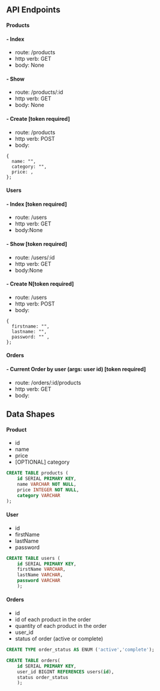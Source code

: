 ## API Endpoints

#### Products

#### - Index

- route: /products
- http verb: GET
- body: None

#### - Show

- route: /products/:id
- http verb: GET
- body: None

#### - Create [token required]

- route: /products
- http verb: POST
- body:

```
{
  name: "",
  category: "",
  price: ,
};
```

#### Users

#### - Index [token required]

- route: /users
- http verb: GET
- body:None

#### - Show [token required]

- route: /users/:id
- http verb: GET
- body:None

#### - Create N[token required]

- route: /users
- http verb: POST
- body:

```
{
  firstname: "",
  lastname: "",
  password: "" ,
};
```

#### Orders

#### - Current Order by user (args: user id) [token required]

- route: /orders/:id/products
- http verb: GET
- body:

## Data Shapes

#### Product

- id
- name
- price
- [OPTIONAL] category

```sql
CREATE TABLE products (
    id SERIAL PRIMARY KEY,
    name VARCHAR NOT NULL,
    price INTEGER NOT NULL,
    category VARCHAR
);
```

#### User

- id
- firstName
- lastName
- password

```sql
CREATE TABLE users (
    id SERIAL PRIMARY KEY,
    firstName VARCHAR,
    lastName VARCHAR,
    password VARCHAR
    );
```

#### Orders

- id
- id of each product in the order
- quantity of each product in the order
- user_id
- status of order (active or complete)

```sql
CREATE TYPE order_status AS ENUM ('active','complete');

CREATE TABLE orders(
    id SERIAL PRIMARY KEY,
    user_id BIGINT REFERENCES users(id),
    status order_status
    );
```
